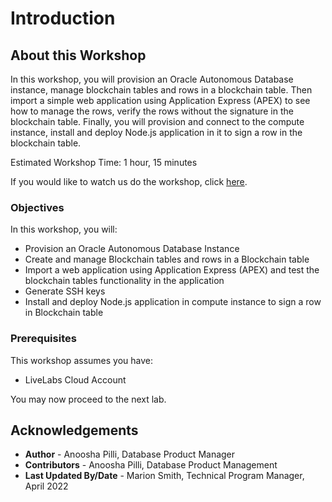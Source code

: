 # Introduction

## About this Workshop

In this workshop, you will provision an Oracle Autonomous Database instance, manage blockchain tables and rows in a blockchain table. Then import a simple web application using Application Express (APEX) to see how to manage the rows, verify the rows without the signature in the blockchain table. Finally, you will provision and connect to the compute instance, install and deploy Node.js application in it to sign a row in the blockchain table.

Estimated Workshop Time: 1 hour, 15 minutes

<if type="odbw">If you would like to watch us do the workshop, click [here](https://youtu.be/Frv6V1-gzR8).</if>

### Objectives

In this workshop, you will:

* Provision an Oracle Autonomous Database Instance
* Create and manage Blockchain tables and rows in a Blockchain table
* Import a web application using Application Express (APEX) and test the blockchain tables functionality in the application
* Generate SSH keys
* Install and deploy Node.js application in compute instance to sign a row in Blockchain table

### Prerequisites

This workshop assumes you have:

* LiveLabs Cloud Account

You may now proceed to the next lab.

## Acknowledgements

* **Author** - Anoosha Pilli, Database Product Manager
* **Contributors** -  Anoosha Pilli, Database Product Management
* **Last Updated By/Date** - Marion Smith, Technical Program Manager, April 2022